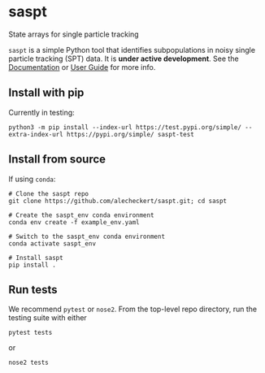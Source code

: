 # saspt

State arrays for single particle tracking

`saspt` is a simple Python tool that identifies subpopulations in noisy single particle tracking (SPT) data. It is **under active development**. See the [Documentation](https://saspt.readthedocs.io/en/latest/) or [User Guide](https://github.com/alecheckert/saspt/blob/main/UserGuide.pdf) for more info.

## Install with pip

Currently in testing:
```
python3 -m pip install --index-url https://test.pypi.org/simple/ --extra-index-url https://pypi.org/simple/ saspt-test
```

## Install from source

If using `conda`:
```
# Clone the saspt repo
git clone https://github.com/alecheckert/saspt.git; cd saspt

# Create the saspt_env conda environment
conda env create -f example_env.yaml
   
# Switch to the saspt_env conda environment
conda activate saspt_env

# Install saspt
pip install .
```

## Run tests

We recommend `pytest` or `nose2`. From the top-level repo directory,
run the testing suite with either
```
pytest tests
```

or
```
nose2 tests
```
